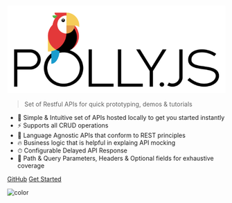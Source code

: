 <div class="">
  <div class="logo"></div>
</div>

![logo](assets/images/wordmark-logo-alt.png)

> Set of Restful APIs for quick prototyping, demos & tutorials

- 🚀 Simple & Intuitive set of APIs hosted locally to get you started instantly
- ⚡️️  Supports all CRUD operations
- 💎 Language Agnostic APIs that conform to REST principles
- 🔥 Business logic that is helpful in explaing API mocking
- ⏱ Configurable Delayed API Response
- 📼 Path & Query Parameters, Headers & Optional fields for exhaustive coverage 


<div class="buttons">
  <a href="https://github.com/SimitTomar/RestPanda" target="_blank"><span>GitHub</span></a>
  <a href="#/README"><span>Get Started</span></a>
</div>

![color](#ffffff)
